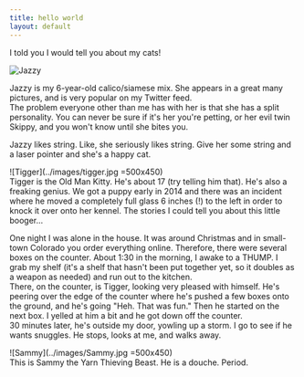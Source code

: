 ```yaml
---
title: hello world
layout: default
---
```


I told you I would tell you about my cats!

![Jazzy](../images/Jazzy.jpg)

Jazzy is my 6-year-old calico/siamese mix. She appears in a great many pictures, and is very popular on my Twitter feed.  
The problem everyone other than me has with her is that she has a split personality. You can never be sure if it's her you're petting, or her evil twin Skippy, and you won't know until she bites you.  

Jazzy likes string. Like, she seriously likes string. Give her some string and a laser pointer and she's a happy cat.

![Tigger](../images/tigger.jpg =500x450)  
Tigger is the Old Man Kitty. He's about 17 (try telling him that). He's also a freaking genius. We got a puppy early in 2014 and there was an incident where he moved a completely full glass 6 inches (!) to the left in order to knock it over onto her kennel. The stories I could tell you about this little booger...  

One night I was alone in the house. It was around Christmas and in small-town Colorado you order everything online. Therefore, there were several boxes on the counter. About 1:30 in the morning, I awake to a THUMP. I grab my shelf (it's a shelf that hasn't been put together yet, so it doubles as a weapon as needed) and run out to the kitchen.  
There, on the counter, is Tigger, looking very pleased with himself. He's peering over the edge of the counter where he's pushed a few boxes onto the ground, and he's going "Heh. That was fun." Then he started on the next box. I yelled at him a bit and he got down off the counter.  
30 minutes later, he's outside my door, yowling up a storm. I go to see if he wants snuggles. He stops, looks at me, and walks away.

![Sammy](../images/Sammy.jpg =500x450)  
This is Sammy the Yarn Thieving Beast. He is a douche. Period.
